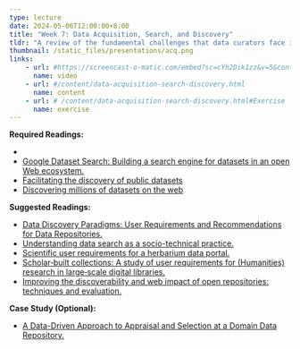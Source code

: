 ```yaml
---
type: lecture
date: 2024-05-06T12:00:00+8:00
title: "Week 7: Data Acquisition, Search, and Discovery"
tldr: "A review of the fundamental challenges that data curators face in making data discoverable."
thumbnail: /static_files/presentations/acq.png
links:
    - url: #https://screencast-o-matic.com/embed?sc=cYh2Dik1zz&v=5&controls=1&ff=1
      name: video
    - url: #/content/data-acquisition-search-discovery.html
      name: content
    - url: # /content/data-acquisition-search-discovery.html#Exercise
      name: exercise
---
```

**Required Readings:**
- <!--Course Content  [Course Content]({{ site.baseurl }}/content/data-acquisition-search-discovery.html)-->
- [Google Dataset Search: Building a search engine for datasets in an open Web ecosystem.](https://canvas.uw.edu/files/76572318/)
- [Facilitating the discovery of public datasets](https://ai.googleblog.com/2017/01/facilitating-discovery-of-public.html)
- [Discovering millions of datasets on the web](https://www.blog.google/products/search/discovering-millions-datasets-web/)

**Suggested Readings:**
- [Data Discovery Paradigms: User Requirements and Recommendations for Data Repositories.](https://datascience.codata.org/articles/10.5334/dsj-2019-003/)
- [Understanding data search as a socio-technical practice.](https://journals.sagepub.com/doi/pdf/10.1177/0165551519837182)
- [Scientific user requirements for a herbarium data portal.](https://www.ncbi.nlm.nih.gov/pmc/articles/PMC5543274/)
- [Scholar‐built collections: A study of user requirements for (Humanities) research in large‐scale digital libraries.](https://onlinelibrary.wiley.com/doi/pdf/10.1002/meet.2014.14505101047)
- [Improving the discoverability and web impact of open repositories: techniques and evaluation.](https://strathprints.strath.ac.uk/66997/1/Macgregor_C4L_2019_Improving_the_discoverability_and_web_impact_of_open_repositories_techniques_and_evaluation.pdf)

**Case Study (Optional):**
- [A Data-Driven Approach to Appraisal and Selection at a Domain Data Repository.](https://www.ncbi.nlm.nih.gov/pmc/articles/PMC6128405/)
